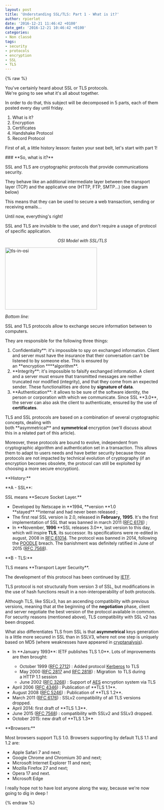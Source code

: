 ```yaml
---
layout: post
title: 'Understanding SSL/TLS: Part 1 - What is it?'
author: rpierlot
date: '2016-12-21 11:46:42 +0100'
date_gmt: '2016-12-21 10:46:42 +0100'
categories:
- Non classé
tags:
- security
- protocols
- encryption
- SSL
- TLS
---
```

{% raw %}
<p><span style="font-weight: 400;">You've certainly heard about SSL or TLS protocols.</span><span style="font-weight: 400;"><br />
</span><span style="font-weight: 400;">We're going to see what it's all about together.<br />
</span></p>
<p><span style="font-weight: 400;">In order to do that, this subject will be decomposed in 5 parts, each of them posted every day until friday.</span></p>
<ol>
<li style="font-weight: 400;"><span style="font-weight: 400;">What is it?</span></li>
<li style="font-weight: 400;"><span style="font-weight: 400;">Encryption</span></li>
<li style="font-weight: 400;"><span style="font-weight: 400;">Certificates</span></li>
<li style="font-weight: 400;"><span style="font-weight: 400;">Handshake Protocol</span></li>
<li style="font-weight: 400;"><span style="font-weight: 400;">Record Protocol</span></li>
</ol>
<p><span style="font-weight: 400;">First of all, a little history lesson: fasten your seat belt, let's start with part 1!</span></p>
### **So, what is it?**
<p><span style="font-weight: 400;">SSL and TLS are cryptographic protocols that provide communications security.</span></p>
<p><span style="font-weight: 400;">They behave like an additional intermediate layer between the transport layer (TCP) and the applicative one (HTTP, FTP, SMTP...) (see diagram below)</span></p>
<p>This means that they can be used to secure a web transaction, sending or receiving emails...</p>
<p><span style="font-weight: 400;">Until now, everything's right!</span></p>
<p><span style="font-weight: 400;">SSL and TLS are invisible to the user, and don't require a usage of protocol of specific application.</span></p>
<p style="text-align: center;"><i><span style="font-weight: 400;">OSI Model with SSL/TLS</span></i></p>
<p><a href="http://blog.eleven-labs.com/wp-content/uploads/2016/11/tls-in-osi.png"><img class="size-medium wp-image-2563 aligncenter" src="http://blog.eleven-labs.com/wp-content/uploads/2016/11/tls-in-osi-300x202.png" alt="tls-in-osi" width="300" height="202" /></a></p>
<p><i><span style="font-weight: 400;">Bottom line:</span></i></p>
<p><span style="font-weight: 400;">SSL and TLS protocols allow to exchange secure information between to computers.</span></p>
<p><span style="font-weight: 400;">They are responsible for the following three things:</span></p>
<ol>
<li style="font-weight: 400;"><b style="font-weight: 400;">Confidentiality**<span style="font-weight: 400;">: it's impossible to spy on exchanged information. Client and server must have the insurance that their conversation can't be listened to by someone else. This is ensured by an </span>**encryption<span style="font-weight: 400;"> </span>****algorithm**.</li>
<li style="font-weight: 400;">**Integrity**:<span style="font-weight: 400;"> it's impossible to falsify exchanged information. A client and a server must ensure that transmitted messages are neither truncated nor modified (integrity), and that they come from an expected sender. These functionalities are done by <strong>signature of data</strong></span><span style="font-weight: 400;">.</span></li>
<li style="font-weight: 400;">**Authentication**<span style="font-weight: 400;">: it allows to be sure of the software identity, the person or corporation with which we communicate. Since SSL </span>**3.0**<span style="font-weight: 400;">, the server can also ask the client to authenticate, ensured by the use of <strong>certificates</strong></span><span style="font-weight: 400;">.</span></li>
</ol>
<p>TLS and SSL protocols are based on a combination of several cryptographic concepts, dealing with both **asymmetrical**<i style="font-weight: 400;"> </i>and <strong>symmetrical<span style="font-weight: 400;"> encryption</span></strong> (we'll discuss about this in a related part of this article<span style="font-weight: 400;">).</span></p>
<p><span style="font-weight: 400;">Moreover, these protocols are bound to evolve, independent from cryptographic algorithm and authentication set in a transaction. This allows them to adapt to users needs and have better security because those protocols are not impacted by technical evolution of cryptography (if an encryption becomes obsolete, the protocol can still be exploited by choosing a more secure encryption).</span></p>
<p>**History:**</p>
<p>**A - SSL**<span style="font-weight: 400;">:</span></p>
<p><span style="font-weight: 400;">SSL means </span>**Secure Socket Layer.**</p>
<ul>
<li><span style="font-weight: 400;">Developed by Netscape in </span>**1994, **version **1.0 **stayed** **internal and had never been released<span style="font-weight: 400;"> ;</span></li>
<li>The first real SSL version is <strong style="font-weight: 400;">2.0</strong>, released in <strong>February,<span style="font-weight: 400;"> <strong>1995</strong></span></strong>. It's the first implementation of SSL that was banned in march 2011<span style="font-weight: 400;"> (</span><a style="font-weight: 400;" href="https://tools.ietf.org/html/rfc6176"><span style="font-weight: 400;">RFC 6176</span></a><span style="font-weight: 400;">) ;</span></li>
<li><span style="font-weight: 400;">In </span>**November<span style="font-weight: 400;">, <strong>1996 </strong></span>**<span style="font-weight: 400;">SSL releases </span><b style="font-weight: 400;">3.0**<span style="font-weight: 400;">, last version to this day, which will inspire <strong>TLS</strong>, its successor</span><span style="font-weight: 400;">. Its specifications were re-edited in august, 2008 in </span><a style="font-weight: 400;" href="https://tools.ietf.org/html/rfc6101"><span style="font-weight: 400;">RFC 6101</span></a><a style="font-weight: 400;" href="https://fr.wikipedia.org/wiki/Transport_Layer_Security#cite_note-4"><span style="font-weight: 400;">4</span></a><span style="font-weight: 400;">. The protocol was banned in 2014, following the </span><span style="font-weight: 400;"><a href="https://fr.wikipedia.org/wiki/POODLE">POODLE</a> breach. The banishment was definitely ratified in June of 2015 </span><span style="font-weight: 400;">(</span><a style="font-weight: 400;" href="https://tools.ietf.org/html/rfc7568"><span style="font-weight: 400;">RFC 7568</span></a><span style="font-weight: 400;">).</span></li>
</ul>
<p>**B - TLS:**</p>
<p><span style="font-weight: 400;">TLS means </span>**Transport Layer Security**<span style="font-weight: 400;">.</span></p>
<p><span style="font-weight: 400;">The development of this protocol has been continued by </span><a href="https://www.ietf.org/"><span style="font-weight: 400;">IETF</span></a><span style="font-weight: 400;">.</span></p>
<p><span style="font-weight: 400;">TLS protocol is not structurally from version 3 of SSL, but modifications in the use of hash functions result in a non-interoperability of both protocols.</span></p>
<p>Although TLS, like SSLv3, has an ascending compatibility with previous versions, meaning that at the beginning of the <strong>negotiation<span style="font-weight: 400;"> </span></strong>phase, client and server negotiate the best version of the protocol available in common. For security reasons (mentioned above), TLS compatibility with SSL v2 has been dropped.</p>
<p>What also differentiates TLS from SSL is that <strong>asymmetrical<span style="font-weight: 400;"> keys </span></strong>generation is a little more secured in SSL than in SSLV3, where not one step is uniquely based on MD5 <span style="font-weight: 400;">(where weaknesses have appeared in <a href="https://en.wikipedia.org/wiki/Cryptanalysis">cryptanalysis</a></span><span style="font-weight: 400;">)</span><span style="font-weight: 400;">.</span></p>
<ul>
<li style="font-weight: 400;"><span style="font-weight: 400;">In </span>**January<span style="font-weight: 400;"> 1993</span>**<span style="font-weight: 400;">: IETF publishes </span><b style="font-weight: 400;">TLS 1.0**<span style="font-weight: 400;">. Lots of improvements are then brought:</span>
<ul style="font-weight: 400;">
<li style="font-weight: 400;"><span style="font-weight: 400;">October 1999 (</span><a href="https://tools.ietf.org/html/rfc2712"><span style="font-weight: 400;">RFC 2712</span></a><span style="font-weight: 400;">) : Added protocol </span><a href="https://en.wikipedia.org/wiki/Kerberos_(protocol)"><span style="font-weight: 400;">Kerberos</span></a><span style="font-weight: 400;"> to TLS</span></li>
<li style="font-weight: 400;"><span style="font-weight: 400;">May 2000 (</span><a href="https://tools.ietf.org/html/rfc2817"><span style="font-weight: 400;">RFC 2817</span></a><span style="font-weight: 400;"> and </span><a href="https://tools.ietf.org/html/rfc2818"><span style="font-weight: 400;">RFC 2818</span></a><span style="font-weight: 400;">) : Migration  to TLS during a HTTP 1.1 session</span></li>
<li style="font-weight: 400;"><span style="font-weight: 400;">June 2002 (</span><a href="https://tools.ietf.org/html/rfc3268"><span style="font-weight: 400;">RFC 3268</span></a><span style="font-weight: 400;">) : Support of <a href="https://en.wikipedia.org/wiki/Advanced_Encryption_Standard">AES</a> encryption system via TLS</span></li>
</ul>
</li>
<li style="font-weight: 400;"><span style="font-weight: 400;">April 2006 (</span><a href="https://tools.ietf.org/html/rfc4346"><span style="font-weight: 400;">RFC 4346</span></a><span style="font-weight: 400;">) : Publication of </span>**TLS 1.1**<span style="font-weight: 400;">.</span></li>
<li style="font-weight: 400;"><span style="font-weight: 400;">August 2008 (</span><a href="https://tools.ietf.org/html/rfc5246"><span style="font-weight: 400;">RFC 5246</span></a><span style="font-weight: 400;">) : Publication of </span>**TLS 1.2**<span style="font-weight: 400;">.</span></li>
<li style="font-weight: 400;"><span style="font-weight: 400;">March 2011 (</span><a href="https://tools.ietf.org/html/rfc6176"><span style="font-weight: 400;">RFC 6176</span></a><span style="font-weight: 400;">) : SSLv2 compatibility of all TLS versions dropped.</span></li>
<li style="font-weight: 400;"><span style="font-weight: 400;">April 2014: first draft of </span>**TLS 1.3**<span style="font-weight: 400;">.</span></li>
<li style="font-weight: 400;"><span style="font-weight: 400;">June 2015 (</span><a href="https://tools.ietf.org/html/rfc7568"><span style="font-weight: 400;">RFC 7568</span></a><span style="font-weight: 400;">) : compatibility with SSLv2 and SSLv3 dropped.</span></li>
<li style="font-weight: 400;"><span style="font-weight: 400;">October 2015: new draft of </span>**TLS 1.3**</li>
</ul>
<p>**Browsers:**</p>
<p><span style="font-weight: 400;">Most browsers support TLS 1.0. Browsers supporting by default TLS 1.1 and 1.2 are:</span></p>
<ul>
<li style="font-weight: 400;"><span style="font-weight: 400;">Apple Safari 7 and next;</span></li>
<li style="font-weight: 400;"><span style="font-weight: 400;">Google Chrome and Chromium 30 and next;</span></li>
<li style="font-weight: 400;"><span style="font-weight: 400;">Microsoft Internet Explorer 11 and next;</span></li>
<li style="font-weight: 400;"><span style="font-weight: 400;">Mozilla Firefox 27 and next;</span></li>
<li style="font-weight: 400;"><span style="font-weight: 400;">Opera 17 and next.</span></li>
<li style="font-weight: 400;"><span style="font-weight: 400;">Microsoft Edge</span></li>
</ul>
<p><span style="font-weight: 400;">I really hope not to have lost anyone along the way, because we're now going to dig in deep !</span></p>
{% endraw %}
